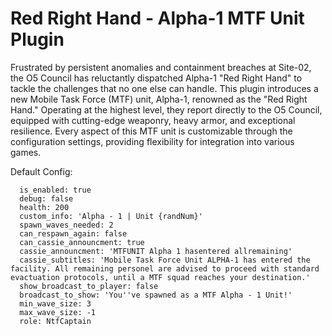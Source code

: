 # Red Right Hand - Alpha-1 MTF Unit Plugin

Frustrated by persistent anomalies and containment breaches at Site-02, the O5 Council has reluctantly dispatched Alpha-1 "Red Right Hand" to tackle the challenges that no one else can handle. This plugin introduces a new Mobile Task Force (MTF) unit, Alpha-1, renowned as the "Red Right Hand." Operating at the highest level, they report directly to the O5 Council, equipped with cutting-edge weaponry, heavy armor, and exceptional resilience. Every aspect of this MTF unit is customizable through the configuration settings, providing flexibility for integration into various games.

Default Config:

```RRH:
  is_enabled: true
  debug: false
  health: 200
  custom_info: 'Alpha - 1 | Unit {randNum}'
  spawn_waves_needed: 2
  can_respawn_again: false
  can_cassie_announcment: true
  cassie_announcment: 'MTFUNIT Alpha 1 hasentered allremaining'
  cassie_subtitles: 'Mobile Task Force Unit ALPHA-1 has entered the facility. All remaining personel are advised to proceed with standard evactuation protocols, until a MTF squad reaches your destination.'
  show_broadcast_to_player: false
  broadcast_to_show: 'You''ve spawned as a MTF Alpha - 1 Unit!'
  min_wave_size: 3
  max_wave_size: -1
  role: NtfCaptain

